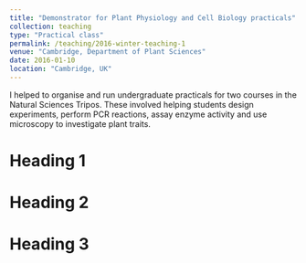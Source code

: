 ```yaml
---
title: "Demonstrator for Plant Physiology and Cell Biology practicals"
collection: teaching
type: "Practical class"
permalink: /teaching/2016-winter-teaching-1
venue: "Cambridge, Department of Plant Sciences"
date: 2016-01-10
location: "Cambridge, UK"
---
```


I helped to organise and run undergraduate practicals for two courses in the Natural Sciences Tripos. These involved helping students design experiments, perform PCR reactions, assay enzyme activity and use microscopy to investigate plant traits.

Heading 1
======

Heading 2
======

Heading 3
======
